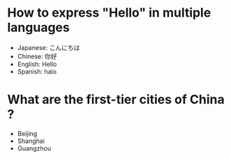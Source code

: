 # How to express "Hello" in multiple languages
- Japanese: こんにちは
- Chinese: 你好
- English: Hello
- Spanish: halo

# What are the first-tier cities of China ?
- Beijing
- Shanghai
- Guangzhou
